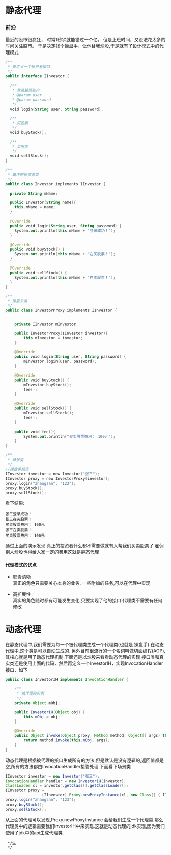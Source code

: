 # 静态代理

### 前沿

最近的股市很疯狂，
时常1秒钟就能错过一个亿。
但是上班时间，又没法花太多的时间关注股市。
于是决定找个操盘手，让他替我炒股,于是就有了设计模式中的代理模式

```kotlin
/**
 * 先定义一个投资者接口
 */
public interface IInvestor {

  /**
   * 登录股票账户
   * @param user
   * @param password
   */
  void login(String user, String password);

  /**
   * 买股票
   */
  void buyStock();

  /**
   * 卖股票
   */
  void sellStock();
}

```

```kotlin
/**
 * 真正的投资者类
 */
public class Investor implements IInvestor {

  private String mName;

  public Investor(String name){
    this.mName = name;
  }

  @Override
  public void login(String user, String password) {
    System.out.println(this.mName + "登录成功！");
  }

  @Override
  public void buyStock() {
    System.out.println(this.mName + "在买股票！");
  }

  @Override
  public void sellStock() {
    System.out.println(this.mName + "在卖股票！");
  }
}
```

```kotlin
/**
 * 操盘手类
 */
public class InvestorProxy implements IInvestor {


    private IInvestor mInvestor;

    public InvestorProxy(IInvestor investor){
        this.mInvestor = investor;
    }

    @Override
    public void login(String user, String password) {
        mInvestor.login(user, password);
    }

    @Override
    public void buyStock() {
        mInvestor.buyStock();
        fee();
    }

    @Override
    public void sellStock() {
        mInvestor.sellStock();
        fee();
    }

    public void fee(){
        System.out.println("买卖股票费用： 100元");
    }
}
```

```kotlin
/**
 * 场景类
 */
//操盘手投资
IInvestor investor = new Investor("张三");
IInvestor proxy = new InvestorProxy(investor);
proxy.login("zhangsan", "123");
proxy.buyStock();
proxy.sellStock();
```

看下结果:
```
张三登录成功！
张三在买股票！
买卖股票费用： 100元
张三在卖股票！
买卖股票费用： 100元
```

通过上面的演示发现
真正的投资者什么都不需要做就有人帮我们买卖股票了
雇佣别人炒股也得给人家一定的费用这就是静态代理

#### 代理模式的优点

- 职责清晰<br>
  真正的角色只需要关心本身的业务,
  一些附加的任务,可以在代理中实现

- 高扩展性<br>
  真实的角色随时都有可能发生变化,只要实现了他的接口
  代理类不需要有任何修改
  
  
# 动态代理

在静态代理中,我们需要为每一个被代理类生成一个代理类(也就是 操盘手).在动态代理中,这个类是可以自动生成的.
另外目前很流行的一个名词叫做切面编程(AOP),其核心就是用了动态代理机制.下面还是以炒股来看看动态代理的实现
接口类和真实类还是使用上面的代码，然后再定义一个InvestorIH，实现InvocationHandler接口，如下
```java
public class InvestorIH implements InvocationHandler {

    /**
     * 被代理的实例
     */
    private Object mObj;

    public InvestorIH(Object obj) {
        this.mObj = obj;
    }

    @Override
    public Object invoke(Object proxy, Method method, Object[] args) throws Throwable {
        return method.invoke(this.mObj, args);
    }
}
```
动态代理是根据被代理的接口生成所有的方法,但是默认是没有逻辑的,返回值都是空,所有的方法都由InvocationHandler接管处理 下面看下场景类
```java
IInvestor investor = new Investor("张三");
InvocationHandler handler = new InvestorIH(investor);
ClassLoader cl = investor.getClass().getClassLoader();
IInvestor proxy =
                (IInvestor) Proxy.newProxyInstance(cl, new Class[] { IInvestor.class }, handler);
proxy.login("zhangsan", "123");
proxy.buyStock();
proxy.sellStock();
```
从上面的代理可以发现,Proxy.newProxyInstance 会给我们生成一个代理类.那么代理类中的逻辑需要我们InvestorIH中来实现.这就是动态代理的jdk实现,因为我们使用了jdk中的api生成代理类.

     */生
     */
